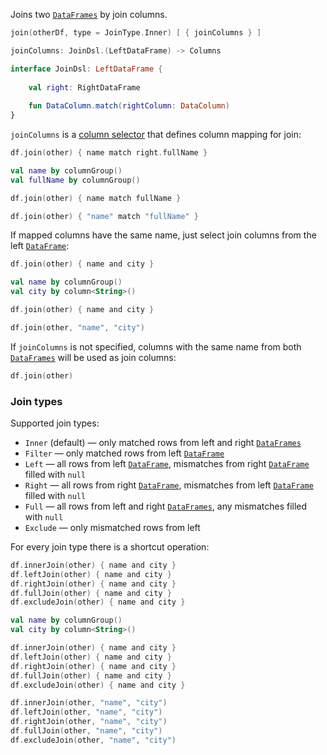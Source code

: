 [//]: # (title: join)

<!---IMPORT org.jetbrains.kotlinx.dataframe.samples.api.Join-->

Joins two [`DataFrames`](DataFrame.md) by join columns.

```kotlin
join(otherDf, type = JoinType.Inner) [ { joinColumns } ]

joinColumns: JoinDsl.(LeftDataFrame) -> Columns

interface JoinDsl: LeftDataFrame {
    
    val right: RightDataFrame
    
    fun DataColumn.match(rightColumn: DataColumn)
}
```

`joinColumns` is a [column selector](ColumnSelectors.md) that defines column mapping for join:

<!---FUN joinWithMatch-->
<tabs>
<tab title="Properties">

```kotlin
df.join(other) { name match right.fullName }
```

</tab>
<tab title="Accessors">

```kotlin
val name by columnGroup()
val fullName by columnGroup()

df.join(other) { name match fullName }
```

</tab>
<tab title="Strings">

```kotlin
df.join(other) { "name" match "fullName" }
```

</tab></tabs>
<dataFrame src="org.jetbrains.kotlinx.dataframe.samples.api.Join.joinWithMatch.html"/>
<!---END-->

If mapped columns have the same name, just select join columns from the left [`DataFrame`](DataFrame.md): 

<!---FUN join-->
<tabs>
<tab title="Properties">

```kotlin
df.join(other) { name and city }
```

</tab>
<tab title="Accessors">

```kotlin
val name by columnGroup()
val city by column<String>()

df.join(other) { name and city }
```

</tab>
<tab title="Strings">

```kotlin
df.join(other, "name", "city")
```

</tab></tabs>
<dataFrame src="org.jetbrains.kotlinx.dataframe.samples.api.Join.join.html"/>
<!---END-->

If `joinColumns` is not specified, columns with the same name from both [`DataFrames`](DataFrame.md) will be used as join columns:

<!---FUN joinDefault-->

```kotlin
df.join(other)
```

<dataFrame src="org.jetbrains.kotlinx.dataframe.samples.api.Join.joinDefault.html"/>
<!---END-->

### Join types

Supported join types:
* `Inner` (default) — only matched rows from left and right [`DataFrames`](DataFrame.md)
* `Filter` — only matched rows from left [`DataFrame`](DataFrame.md)
* `Left` — all rows from left [`DataFrame`](DataFrame.md), mismatches from right [`DataFrame`](DataFrame.md) filled with `null`
* `Right` — all rows from right [`DataFrame`](DataFrame.md), mismatches from left [`DataFrame`](DataFrame.md) filled with `null`
* `Full` — all rows from left and right [`DataFrames`](DataFrame.md), any mismatches filled with `null`
* `Exclude` — only mismatched rows from left

For every join type there is a shortcut operation:

<!---FUN joinSpecial-->
<tabs>
<tab title="Properties">

```kotlin
df.innerJoin(other) { name and city }
df.leftJoin(other) { name and city }
df.rightJoin(other) { name and city }
df.fullJoin(other) { name and city }
df.excludeJoin(other) { name and city }
```

</tab>
<tab title="Accessors">

```kotlin
val name by columnGroup()
val city by column<String>()

df.innerJoin(other) { name and city }
df.leftJoin(other) { name and city }
df.rightJoin(other) { name and city }
df.fullJoin(other) { name and city }
df.excludeJoin(other) { name and city }
```

</tab>
<tab title="Strings">

```kotlin
df.innerJoin(other, "name", "city")
df.leftJoin(other, "name", "city")
df.rightJoin(other, "name", "city")
df.fullJoin(other, "name", "city")
df.excludeJoin(other, "name", "city")
```

</tab></tabs>
<dataFrame src="org.jetbrains.kotlinx.dataframe.samples.api.Join.joinSpecial.html"/>
<!---END-->
